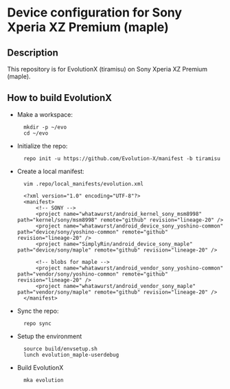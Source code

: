 Device configuration for Sony Xperia XZ Premium (maple)
========================================================

Description
-----------

This repository is for EvolutionX (tiramisu) on Sony Xperia XZ Premium (maple).

How to build EvolutionX
----------------------

* Make a workspace:

        mkdir -p ~/evo
        cd ~/evo

* Initialize the repo:

        repo init -u https://github.com/Evolution-X/manifest -b tiramisu

* Create a local manifest:

        vim .repo/local_manifests/evolution.xml

        <?xml version="1.0" encoding="UTF-8"?>
        <manifest>
            <!-- SONY -->
            <project name="whatawurst/android_kernel_sony_msm8998" path="kernel/sony/msm8998" remote="github" revision="lineage-20" />
            <project name="whatawurst/android_device_sony_yoshino-common" path="device/sony/yoshino-common" remote="github" revision="lineage-20" />
            <project name="SimplyRin/android_device_sony_maple" path="device/sony/maple" remote="github" revision="lineage-20" />

            <!-- blobs for maple -->
            <project name="whatawurst/android_vendor_sony_yoshino-common" path="vendor/sony/yoshino-common" remote="github" revision="lineage-20" />
            <project name="whatawurst/android_vendor_sony_maple" path="vendor/sony/maple" remote="github" revision="lineage-20" />
        </manifest>

* Sync the repo:

        repo sync

* Setup the environment

        source build/envsetup.sh
        lunch evolution_maple-userdebug

* Build EvolutionX

        mka evolution
